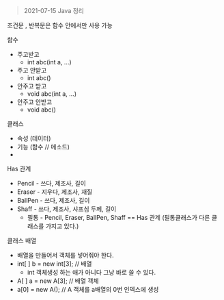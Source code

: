 > 2021-07-15 Java 정리

조건문 , 반복문은 함수 안에서만 사용 가능

함수

* 주고받고
  * int abc(int a, ...)
* 주고 안받고
  * int abc()
* 안주고 받고
  * void abc(int a, ...)
* 안주고 안받고
  * void abc()

클래스

* 속성 (데이터)
* 기능 (함수 // 메소드)
* 

Has 관계

* Pencil - 쓰다, 제조사, 길이
* Eraser - 지우다, 제조사, 재질
* BallPen - 쓰다, 제조사, 길이
* Shaff - 쓰다, 제조사, 샤프심 두께, 길이
  * 필통 - Pencil, Eraser, BallPen, Shaff	==	Has 관계 (필통클래스가 다른 클래스를 가지고 있다.)

클래스 배열

* 배열을 만들어서 객체를 넣어줘야 한다.
* int[ ] b = new int[3];    // 배열 
  * int 객체생성 하는 애가 아니다 그냥 바로 쓸 수 있다.
* A[ ] a = new A[3];        // 배열 객체
* a[0] = new A();            // A 객체를 a배열의 0번 인덱스에 생성



